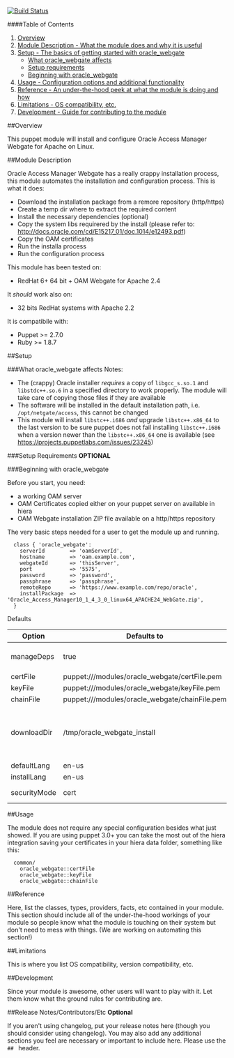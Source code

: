 [![Build Status](https://travis-ci.org/elibus/puppet-oracle_webgate.svg)](https://travis-ci.org/elibus/puppet-oracle_webgate)

####Table of Contents

1. [Overview](#overview)
2. [Module Description - What the module does and why it is useful](#module-description)
3. [Setup - The basics of getting started with oracle_webgate](#setup)
    * [What oracle_webgate affects](#what-oracle_webgate-affects)
    * [Setup requirements](#setup-requirements)
    * [Beginning with oracle_webgate](#beginning-with-oracle_webgate)
4. [Usage - Configuration options and additional functionality](#usage)
5. [Reference - An under-the-hood peek at what the module is doing and how](#reference)
5. [Limitations - OS compatibility, etc.](#limitations)
6. [Development - Guide for contributing to the module](#development)

##Overview

This puppet module will install and configure Oracle Access Manager Webgate for Apache on Linux.

##Module Description

Oracle Access Manager Webgate has a really crappy installation process, this module automates the installation and configuration process.
This is what it does:
 - Download the installation package from a remore repository (http/https)
 - Create a temp dir where to extract the required content
 - Install the necessary dependencies (optional)
 - Copy the system libs requirered by the install (please refer to: http://docs.oracle.com/cd/E15217_01/doc.1014/e12493.pdf)
 - Copy the OAM certificates
 - Run the installa process
 - Run the configuration process

This module has been tested on: 
 - RedHat 6+ 64 bit + OAM Webgate for Apache 2.4

It *should* work also on:
 - 32 bits RedHat systems with Apache 2.2

It is compatibile with:
 - Puppet >= 2.7.0
 - Ruby >= 1.8.7


##Setup

###What oracle_webgate affects
Notes:
 - The (crappy) Oracle installer *requires* a copy of `libgcc_s.so.1` and `libstdc++.so.6` in a specified directory to work properly. The module will take care of copying those files if they are available
 - The software will be installed in the default installation path, i.e. `/opt/netgate/access`, this cannot be changed
 - This module will install `libstc++.i686` *and* upgrade `libstc++.x86_64` to the last version to be sure puppet does not fail installing `libstc++.i686` when a version newer than the `libstc++.x86_64` one is available (see https://projects.puppetlabs.com/issues/23245)

###Setup Requirements **OPTIONAL**

 
###Beginning with oracle_webgate

Before you start, you need:
 - a working OAM server
 - OAM Certificates copied either on your puppet server on available in hiera
 - OAM Webgate installation ZIP file available on a http/https repository

The very basic steps needed for a user to get the module up and running. 

      class { 'oracle_webgate':
        serverId        => 'oamServerId',
        hostname        => 'oam.example.com',
        webgateId       => 'thisServer',
        port            => '5575',
        password        => 'password',
        passphrase      => 'passphrase',
        remoteRepo      => 'https://www.example.com/repo/oracle',
        installPackage  => 'Oracle_Access_Manager10_1_4_3_0_linux64_APACHE24_WebGate.zip',
      }

Defaults

| Option      | Defaults to                                     | Description                                               |
|-------------|-------------------------------------------------|-----------------------------------------------------------|
|manageDeps   | true                                            | Should I install libstc++.i686?                           |
|certFile     | puppet:///modules/oracle_webgate/certFile.pem   | Certificate file                                          |
|keyFile      | puppet:///modules/oracle_webgate/keyFile.pem    | Key file                                                  |
|chainFile    | puppet:///modules/oracle_webgate/chainFile.pem  | Chain file                                                |
|downloadDir  | /tmp/oracle_webgate_install                     | Temp dir where to download and unzip installation files   |
|defaultLang  | en-us                                           |                                                           |
|installLang  | en-us                                           |                                                           |
|securityMode | cert                                            | See Oracle docs                                           |

##Usage

The module does not require any special configuration besides what just showed.
If you are using puppet 3.0+ you can take the most out of the hiera integration saving your certificates in your hiera data folder, something like this:

      common/
        oracle_webgate::certFile
        oracle_webgate::keyFile
        oracle_webgate::chainFile

##Reference

Here, list the classes, types, providers, facts, etc contained in your module. This section should include all of the under-the-hood workings of your module so people know what the module is touching on their system but don't need to mess with things. (We are working on automating this section!)

##Limitations

This is where you list OS compatibility, version compatibility, etc.

##Development

Since your module is awesome, other users will want to play with it. Let them know what the ground rules for contributing are.

##Release Notes/Contributors/Etc **Optional**

If you aren't using changelog, put your release notes here (though you should consider using changelog). You may also add any additional sections you feel are necessary or important to include here. Please use the `## ` header. 
